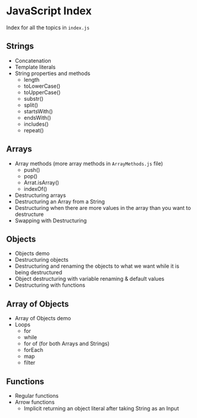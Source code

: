 # JavaScript Index

Index for all the topics in ```index.js```

## Strings
  - Concatenation
  - Template literals
  - String properties and methods
    - length
    - toLowerCase()
    - toUpperCase()
    - substr()
    - split()
    - startsWith()
    - endsWith()
    - includes()
    - repeat()
    
## Arrays
  - Array methods (more array methods in ```ArrayMethods.js``` file)
    - push()
    - pop()
    - Arrat.isArray()
    - indexOf()
   - Destructuring arrays
   - Destructuring an Array from a String
   - Destructuring when there are more values in the array than you want to destructure
   - Swapping with Destructuring

##  Objects
  - Objects demo
  - Destructuring objects
  - Destructuring and renaming the objects to what we want while it is being destructured
  - Object destructuring with variable renaming & default values
  - Destructuring with functions
  
##  Array of Objects
  - Array of Objects demo
  - Loops
    - for
    - while
    - for of (for both Arrays and Strings)
    - forEach
    - map
    - filter
    
## Functions
  - Regular functions
  - Arrow functions
    - Implicit returning an object literal after taking String as an Input
   
   
   
